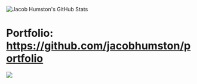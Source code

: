 ![Jacob Humston's GitHub Stats](https://github-readme-stats.vercel.app/api?username=jacobhumston&count_private=true&show_icons=true&include_all_commits=true&theme=Gradient)

# Portfolio: https://github.com/jacobhumston/portfolio

![](https://hit.yhype.me/github/profile?user_id=57332486)
